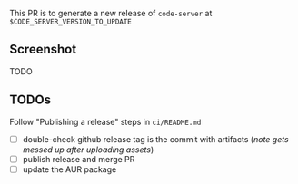 <!-- Note: this variable $CODE_SERVER_VERSION_TO_UPDATE will be set when you run the release-prep.sh script with `yarn release:prep` -->

This PR is to generate a new release of `code-server` at `$CODE_SERVER_VERSION_TO_UPDATE`

## Screenshot

TODO

## TODOs

Follow "Publishing a release" steps in `ci/README.md`

<!-- Note some of these steps below are redudant since they're listed in the "Publishing a release" docs -->

- [ ] double-check github release tag is the commit with artifacts (_note gets messed up after uploading assets_)
- [ ] publish release and merge PR
- [ ] update the AUR package
